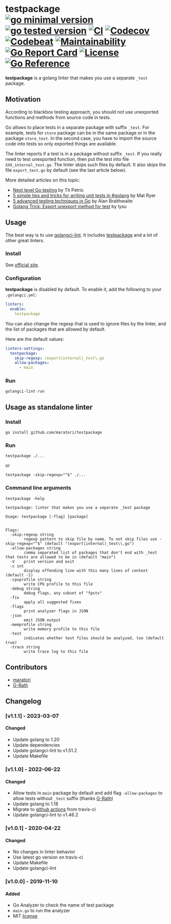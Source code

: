 # testpackage <br> [![go minimal version][go-img]][go-url] [![go tested version][go-latest-img]][go-latest-url] [![CI][ci-img]][ci-url] [![Codecov][codecov-img]][codecov-url] [![Codebeat][codebeat-img]][codebeat-url] [![Maintainability][codeclimate-img]][codeclimate-url] [![Go Report Card][goreportcard-img]][goreportcard-url] [![License][license-img]][license-url] [![Go Reference][godoc-img]][godoc-url]

**testpackage** is a golang linter that makes you use a separate `_test` package.

## Motivation

According to blackbox testing approach, you should not use unexported functions and methods from source code in tests.

Go allows to place tests in a separate package with suffix `_test`.
For example, tests for `store` package can be in the same package or in the package `store_test`.
In the second case, you have to import the source code into tests so only exported things are available.

The linter reports if a test is in a package without suffix `_test`.
If you really need to test unexported function, then put the test into file `XXX_internal_test.go`.
The linter skips such files by default.
It also skips the file `export_test.go` by default (see the last article below).

More detailed articles on this topic:
 * [Next level Go testing](https://scene-si.org/2019/04/15/next-level-go-testing#public-vs-private-tests-apis) by Tit Petric
 * [5 simple tips and tricks for writing unit tests in #golang](https://medium.com/@matryer/5-simple-tips-and-tricks-for-writing-unit-tests-in-golang-619653f90742) by Mat Ryer
 * [5 advanced testing techniques in Go](https://segment.com/blog/5-advanced-testing-techniques-in-go/#use-a-separate-test-package) by Alan Braithwaite
 * [Golang Trick: Export unexport method for test](https://medium.com/@robiplus/golang-trick-export-for-test-aa16cbd7b8cd) by lysu

## Usage

The best way is to use [golangci-lint](https://golangci-lint.run/). It includes [testpackage](https://golangci-lint.run/usage/linters/#list-item-testpackage) and a lot of other great linters.

### Install
See [official site](https://golangci-lint.run/usage/install/).

### Configuration
**testpackage** is disabled by default. To enable it, add the following to your `.golangci.yml`:
```yaml
linters:
  enable:
    testpackage
```

You can also change the regexp that is used to ignore files by the linter,
and the list of packages that are allowed by default.

Here are the default values:
```yaml
linters-settings:
  testpackage:
    skip-regexp: (export|internal)_test\.go
    allow-packages:
      - main
```

### Run
```shell script
golangci-lint run
```

## Usage as standalone linter

### Install
```shell script
go install github.com/maratori/testpackage
```

### Run
```shell script
testpackage ./...
```
or
```shell script
testpackage -skip-regexp="^$" ./...
```

### Command line arguments
```shell script
testpackage -help
```
```
testpackage: linter that makes you use a separate _test package

Usage: testpackage [-flag] [package]


Flags:
  -skip-regexp string
        regexp pattern to skip file by name. To not skip files use -skip-regexp="^$" (default "(export|internal)_test\\.go")
  -allow-packages string
        comma separated list of packages that don't end with _test that tests are allowed to be in (default "main")
  -V    print version and exit
  -c int
        display offending line with this many lines of context (default -1)
  -cpuprofile string
        write CPU profile to this file
  -debug string
        debug flags, any subset of "fpstv"
  -fix
        apply all suggested fixes
  -flags
        print analyzer flags in JSON
  -json
        emit JSON output
  -memprofile string
        write memory profile to this file
  -test
        indicates whether test files should be analyzed, too (default true)
  -trace string
        write trace log to this file
```

## Contributors
* [maratori](https://github.com/maratori)
* [G-Rath](https://github.com/G-Rath)

## Changelog

### [v1.1.1] - 2023-03-07

#### Changed
* Update golang to 1.20
* Update dependencies
* Update golangci-lint to v1.51.2
* Update Makefile

### [v1.1.0] - 2022-06-22

#### Changed
* Allow tests in `main` package by default and add flag `-allow-packages` to allow tests without `_test` suffix (thanks [G-Rath](https://github.com/G-Rath))
* Update golang to 1.18
* Migrate to [github actions](https://github.com/maratori/testpackage/actions/workflows/ci.yaml) from travis-ci
* Update golangci-lint to v1.46.2

### [v1.0.1] - 2020-04-22

#### Changed
* No changes in linter behavior
* Use latest go version on travis-ci
* Update Makefile
* Update golangci-lint

### [v1.0.0] - 2019-11-10

#### Added
* Go Analyzer to check the name of test package
* `main.go` to run the analyzer
* MIT [license](LICENSE)


[go-img]: https://img.shields.io/github/go-mod/go-version/maratori/testpackage
[go-url]: /go.mod
[go-latest-img]: https://img.shields.io/github/go-mod/go-version/maratori/testpackage?filename=.github%2Flatest-deps%2Fgo.mod&label=tested
[go-latest-url]: /.github/latest-deps/go.mod
[ci-img]: https://github.com/maratori/testpackage/actions/workflows/ci.yaml/badge.svg
[ci-url]: https://github.com/maratori/testpackage/actions/workflows/ci.yaml
[codecov-img]: https://codecov.io/gh/maratori/testpackage/branch/main/graph/badge.svg?token=Pa334H8xEh
[codecov-url]: https://codecov.io/gh/maratori/testpackage
[codebeat-img]: https://codebeat.co/badges/c5ab864e-dbe5-424a-93ae-75ad98c1ea55
[codebeat-url]: https://codebeat.co/projects/github-com-maratori-testpackage-main
[codeclimate-img]: https://api.codeclimate.com/v1/badges/bf753d7560c8e4aa5cf0/maintainability
[codeclimate-url]: https://codeclimate.com/github/maratori/testpackage/maintainability
[goreportcard-img]: https://goreportcard.com/badge/github.com/maratori/testpackage
[goreportcard-url]: https://goreportcard.com/report/github.com/maratori/testpackage
[license-img]: https://img.shields.io/github/license/maratori/testpackage.svg
[license-url]: /LICENSE
[godoc-img]: https://pkg.go.dev/badge/github.com/maratori/testpackage.svg
[godoc-url]: https://pkg.go.dev/github.com/maratori/testpackage
